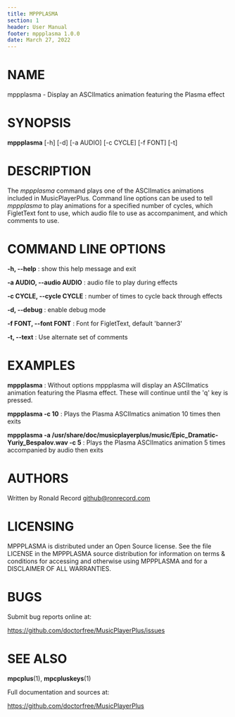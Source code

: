 ```yaml
---
title: MPPPLASMA
section: 1
header: User Manual
footer: mppplasma 1.0.0
date: March 27, 2022
---
```

# NAME
mppplasma - Display an ASCIImatics animation featuring the Plasma effect

# SYNOPSIS
**mppplasma** [-h] [-d] [-a AUDIO] [-c CYCLE] [-f FONT] [-t]

# DESCRIPTION
The *mppplasma* command plays one of the ASCIImatics animations included in
MusicPlayerPlus. Command line options can be used to tell *mppplasma* to play
animations for a specified number of cycles, which FigletText font to use,
which audio file to use as accompaniment, and which comments to use.

# COMMAND LINE OPTIONS
**-h, --help**
: show this help message and exit

**-a AUDIO, --audio AUDIO**
: audio file to play during effects

**-c CYCLE, --cycle CYCLE**
: number of times to cycle back through effects

**-d, --debug**
: enable debug mode

**-f FONT, --font FONT**
: Font for FigletText, default 'banner3'

**-t, --text**
: Use alternate set of comments

# EXAMPLES
**mppplasma**
: Without options mppplasma will display an ASCIImatics animation featuring the Plasma effect. These will continue until the 'q' key is pressed.

**mppplasma -c 10**
: Plays the Plasma ASCIImatics animation 10 times then exits 

**mppplasma -a /usr/share/doc/musicplayerplus/music/Epic_Dramatic-Yuriy_Bespalov.wav -c 5**
: Plays the Plasma ASCIImatics animation 5 times accompanied by audio then exits 

# AUTHORS
Written by Ronald Record github@ronrecord.com

# LICENSING
MPPPLASMA is distributed under an Open Source license.
See the file LICENSE in the MPPPLASMA source distribution
for information on terms &amp; conditions for accessing and
otherwise using MPPPLASMA and for a DISCLAIMER OF ALL WARRANTIES.

# BUGS
Submit bug reports online at:

https://github.com/doctorfree/MusicPlayerPlus/issues

# SEE ALSO
**mpcplus**(1), **mpcpluskeys**(1)

Full documentation and sources at:

https://github.com/doctorfree/MusicPlayerPlus

